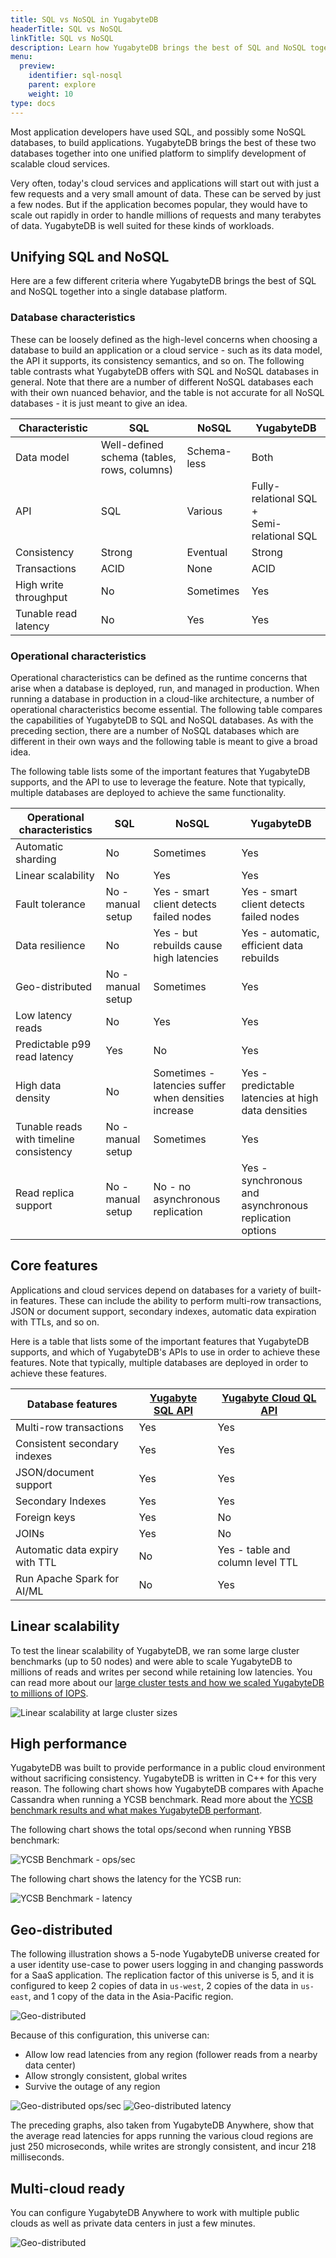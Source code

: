 ```yaml
---
title: SQL vs NoSQL in YugabyteDB
headerTitle: SQL vs NoSQL
linkTitle: SQL vs NoSQL
description: Learn how YugabyteDB brings the best of SQL and NoSQL together into one unified platform to simplify development of scalable cloud services.
menu:
  preview:
    identifier: sql-nosql
    parent: explore
    weight: 10
type: docs
---
```


Most application developers have used SQL, and possibly some NoSQL databases, to build applications. YugabyteDB brings the best of these two databases together into one unified platform to simplify development of scalable cloud services.

Very often, today's cloud services and applications will start out with just a few requests and a very small amount of data. These can be served by just a few nodes. But if the application becomes popular, they would have to scale out rapidly in order to handle millions of requests and many terabytes of data. YugabyteDB is well suited for these kinds of workloads.

## Unifying SQL and NoSQL

Here are a few different criteria where YugabyteDB brings the best of SQL and NoSQL together into a single database platform.

### Database characteristics

These can be loosely defined as the high-level concerns when choosing a database to build an application or a cloud service - such as its data model, the API it supports, its consistency semantics, and so on. The following table contrasts what YugabyteDB offers with SQL and NoSQL databases in general. Note that there are a number of different NoSQL databases each with their own nuanced behavior, and the table is not accurate for all NoSQL databases - it is just meant to give an idea.

| Characteristic  | SQL | NoSQL | YugabyteDB |
| --------------- | ---------------- | ------------------ | ------------------ |
| Data model | Well-defined schema (tables, rows, columns)  | Schema-less | Both |
| API    | SQL | Various | Fully-relational SQL +<br/>Semi-relational SQL |
| Consistency | Strong | Eventual | Strong |
| Transactions | ACID | None | ACID |
| High write throughput | No | Sometimes | Yes
| Tunable read latency | No | Yes | Yes

### Operational characteristics

Operational characteristics can be defined as the runtime concerns that arise when a database is deployed, run, and managed in production. When running a database in production in a cloud-like architecture, a number of operational characteristics become essential. The following table compares the capabilities of YugabyteDB to SQL and NoSQL databases. As with the preceding section, there are a number of NoSQL databases which are different in their own ways and the following table is meant to give a broad idea.

The following table lists some of the important features that YugabyteDB supports, and the API to use to leverage the feature. Note that typically, multiple databases are deployed to achieve the same functionality.

| Operational characteristics  | SQL | NoSQL | YugabyteDB |
| --------------- | ---------------- | ------------------ | ------------------ |
| Automatic sharding | No | Sometimes | Yes
| Linear scalability | No | Yes | Yes
| Fault tolerance | No - manual setup | Yes - smart client detects failed nodes | Yes - smart client detects failed nodes
| Data resilience | No | Yes - but rebuilds cause high latencies | Yes - automatic, efficient data rebuilds
| Geo-distributed | No - manual setup | Sometimes | Yes
| Low latency reads | No | Yes | Yes
| Predictable p99 read latency | Yes | No | Yes
| High data density | No | Sometimes - latencies suffer when densities increase | Yes - predictable latencies at high data densities
| Tunable reads with timeline consistency | No - manual setup | Sometimes | Yes
| Read replica support | No - manual setup | No - no asynchronous replication | Yes - synchronous and asynchronous replication options

## Core features

Applications and cloud services depend on databases for a variety of built-in features. These can include the ability to perform multi-row transactions, JSON or document support, secondary indexes, automatic data expiration with TTLs, and so on.

Here is a table that lists some of the important features that YugabyteDB supports, and which of YugabyteDB's APIs to use in order to achieve these features. Note that typically, multiple databases are deployed in order to achieve these features.

| Database features  | [Yugabyte SQL API](../../api/ysql/) | [Yugabyte Cloud QL API](../../api/ycql/) |
| --------------- | ---------------- | ------------------ |
| Multi-row transactions | Yes | Yes |
| Consistent secondary indexes | Yes | Yes |
| JSON/document support | Yes | Yes |
| Secondary Indexes | Yes | Yes |
| Foreign keys | Yes | No |
| JOINs | Yes | No |
| Automatic data expiry with TTL | No | Yes - table and column level TTL |
| Run Apache Spark for AI/ML | No | Yes |

## Linear scalability

To test the linear scalability of YugabyteDB, we ran some large cluster benchmarks (up to 50 nodes) and were able to scale YugabyteDB to millions of reads and writes per second while retaining low latencies. You can read more about our [large cluster tests and how we scaled YugabyteDB to millions of IOPS](https://www.yugabyte.com/blog/building-a-strongly-consistent-cassandra-with-better-performance/).

![Linear scalability at large cluster sizes](/images/develop/learn/yb-scale-out.png)

## High performance

YugabyteDB was built to provide performance in a public cloud environment without sacrificing consistency. YugabyteDB is written in C++ for this very reason. The following chart shows how YugabyteDB compares with Apache Cassandra when running a YCSB benchmark. Read more about the [YCSB benchmark results and what makes YugabyteDB performant](https://www.yugabyte.com/blog/building-a-strongly-consistent-cassandra-with-better-performance-aa96b1ab51d6).

The following chart shows the total ops/second when running YBSB benchmark:

![YCSB Benchmark - ops/sec](/images/develop/learn/yb-perf-ycsb-ops.png)

The following chart shows the latency for the YCSB run:

![YCSB Benchmark - latency](/images/develop/learn/yb-perf-ycsb-latency.png)

## Geo-distributed

The following illustration shows a 5-node YugabyteDB universe created for a user identity use-case to power users logging in and changing passwords for a SaaS application. The replication factor of this universe is 5, and it is configured to keep 2 copies of data in `us-west`, 2 copies of the data in `us-east`, and 1 copy of the data in the Asia-Pacific region.

![Geo-distributed](/images/develop/learn/yb-geo-distributed.png)

Because of this configuration, this universe can:

- Allow low read latencies from any region (follower reads from a nearby data center)
- Allow strongly consistent, global writes
- Survive the outage of any region

![Geo-distributed ops/sec](/images/develop/learn/yb-geo-distributed-ops.png)
![Geo-distributed latency](/images/develop/learn/yb-geo-distributed-latency.png)

The preceding graphs, also taken from YugabyteDB Anywhere, show that the average read latencies for apps running the various cloud regions are just 250 microseconds, while writes are strongly consistent, and incur 218 milliseconds.

## Multi-cloud ready

You can configure YugabyteDB Anywhere to work with multiple public clouds as well as private data centers in just a few minutes.

![Geo-distributed](/images/develop/learn/yb-multi-cloud-ready.png)
